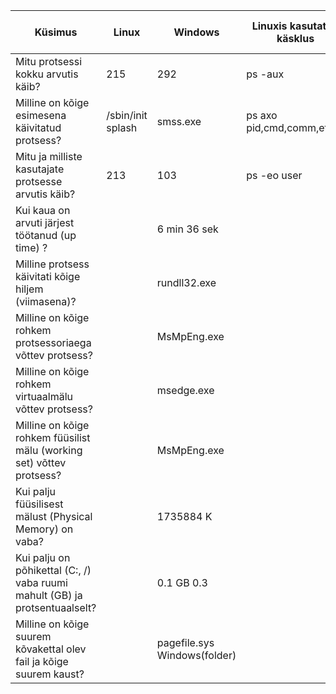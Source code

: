 | **Küsimus**                                         | **Linux** | **Windows** | **Linuxis kasutatud käsklus** | **Windowsis kasutatud tööriist** |
|-----------------------------------------------------|-----------|-------------|-------------------------------|----------------------------------|
| Mitu protsessi kokku arvutis käib?                  |    215    |     292     |      ps -aux | wc -l        |      tegumihaldur -> jõudlus     |
| Milline on kõige esimesena käivitatud protsess?     |/sbin/init splash |  smss.exe   |   ps axo pid,cmd,comm,etime  |         process explorer         |
| Mitu ja milliste kasutajate protsesse arvutis käib? |213        |        103  |ps -eo user| sort -k 1 -r| uniq -c|           tegumihaldur           |
| Kui kaua on arvuti järjest töötanud (up time) ?     |           |6 min 36 sek |                               |      tegumihaldur -> jõudlus     |
| Milline protsess käivitati kõige hiljem (viimasena)?|           | rundll32.exe  |                               |       procces explorer           |
|Milline on kõige rohkem protsessoriaega võttev protsess?|    |     MsMpEng.exe |                               | procces explorer|
|Milline on kõige rohkem virtuaalmälu võttev protsess?|  |msedge.exe  |  |  procces explorer |
|Milline on kõige rohkem füüsilist mälu (working set) võttev protsess?|        |MsMpEng.exe |           | procces explorer|
|Kui palju füüsilisest mälust (Physical Memory) on vaba?| |1735884 K||                                              procces explorer -> System information|
|Kui palju on põhikettal (C:, /) vaba ruumi mahult (GB) ja protsentuaalselt?||0.1 GB 0.3||tegumihaldur -> jõudlus|
|Milline on kõige suurem kõvakettal olev fail ja kõige suurem kaust?|| pagefile.sys  Windows(folder)||winDirStat|
